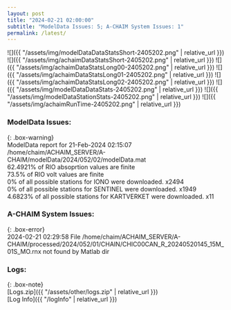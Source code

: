 ```yaml
---
layout: post
title: "2024-02-21 02:00:00"
subtitle: "ModelData Issues: 5; A-CHAIM System Issues: 1"
permalink: /latest/
---
```


![]({{ "/assets/img/modelDataDataStatsShort-2405202.png" | relative_url }})
![]({{ "/assets/img/achaimDataStatsShort-2405202.png" | relative_url }})
![]({{ "/assets/img/achaimDataStatsLong00-2405202.png" | relative_url }})
![]({{ "/assets/img/achaimDataStatsLong01-2405202.png" | relative_url }})
![]({{ "/assets/img/achaimDataStatsLong02-2405202.png" | relative_url }})
![]({{ "/assets/img/modelDataDataStats-2405202.png" | relative_url }})
![]({{ "/assets/img/modelDataStationStats-2405202.png" | relative_url }})
![]({{ "/assets/img/achaimRunTime-2405202.png" | relative_url }})


### ModelData Issues:  
  
{: .box-warning}  
 ModelData report for 21-Feb-2024 02:15:07   
 /home/chaim/ACHAIM_SERVER/A-CHAIM/modelData/2024/052/02/modelData.mat   
 62.4921% of RIO absoprtion values are finite   
 73.5% of RIO volt values are finite   
 0% of all possible stations for IONO were downloaded. x2494   
 0% of all possible stations for SENTINEL were downloaded. x1949   
 4.6823% of all possible stations for KARTVERKET were downloaded. x11   
  
### A-CHAIM System Issues:  
  
{: .box-error}  
2024-02-21 02:29:58 File /home/chaim/ACHAIM_SERVER/A-CHAIM/processed/2024/052/01/CHAIN/CHIC00CAN_R_20240520145_15M_01S_MO.rnx not found by Matlab dir  

### Logs:  
  
{: .box-note}  
[Logs.zip]({{ "/assets/other/logs.zip" | relative_url }})  
[Log Info]({{ "/logInfo" | relative_url }})  
